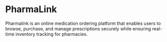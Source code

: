 # PharmaLink
Pharmalink is an online medication ordering platform that enables users to browse, purchase, and manage prescriptions securely while ensuring real-time inventory tracking for pharmacies.
